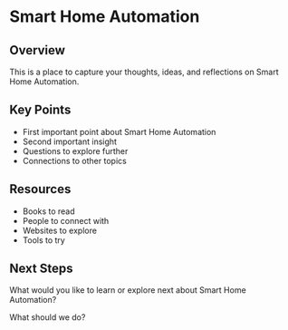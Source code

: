 # Smart Home Automation

## Overview

This is a place to capture your thoughts, ideas, and reflections on Smart Home Automation.

## Key Points

- First important point about Smart Home Automation
- Second important insight
- Questions to explore further
- Connections to other topics

## Resources

- Books to read
- People to connect with
- Websites to explore
- Tools to try

## Next Steps

What would you like to learn or explore next about Smart Home Automation?

What should we do?